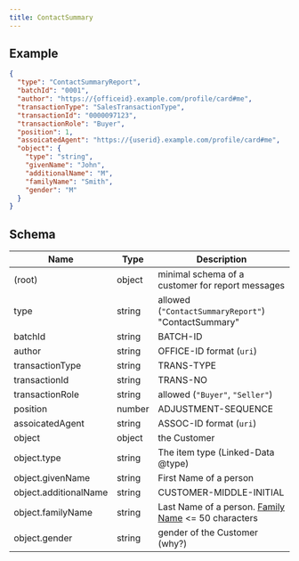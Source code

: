 ```yaml
---
title: ContactSummary
---
```

## Example



```json
{
  "type": "ContactSummaryReport",
  "batchId": "0001",
  "author": "https://{officeid}.example.com/profile/card#me",
  "transactionType": "SalesTransactionType",
  "transactionId": "0000097123",
  "transactionRole": "Buyer",
  "position": 1,
  "assoicatedAgent": "https://{userid}.example.com/profile/card#me",
  "object": {
    "type": "string",
    "givenName": "John",
    "additionalName": "M",
    "familyName": "Smith",
    "gender": "M"
  }
}
```
## Schema

| Name | Type | Description |
|---|---|---|
| (root) | object | minimal schema of a customer for report messages |
| type | string | allowed (`"ContactSummaryReport"`) "ContactSummary" |
| batchId | string | BATCH-ID |
| author | string | OFFICE-ID format (`uri`) |
| transactionType | string | TRANS-TYPE |
| transactionId | string | TRANS-NO |
| transactionRole | string | allowed (`"Buyer"`, `"Seller"`)  |
| position | number | ADJUSTMENT-SEQUENCE |
| assoicatedAgent | string | ASSOC-ID format (`uri`) |
| object | object | the Customer |
| object.type | string | The item type (Linked-Data @type) |
| object.givenName | string | First Name of a person |
| object.additionalName | string | CUSTOMER-MIDDLE-INITIAL |
| object.familyName | string | Last Name of a person. [Family Name](https://schema.org/familyName) <= 50 characters |
| object.gender | string | gender of the Customer (why?) |

